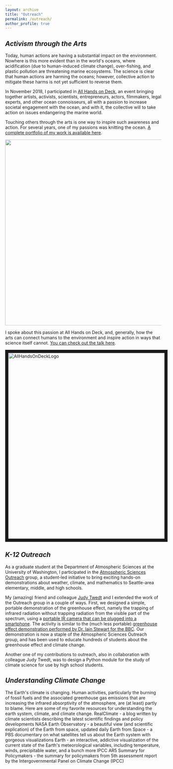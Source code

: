 ```yaml
---
layout: archive
title: "Outreach"
permalink: /outreach/
author_profile: true
---
```


## <i>Activism through the Arts</i>

Today, human actions are having a substantial impact on the environment.  Nowhere is this more evident than in the world's oceans, where acidification (due to human-induced climate change), over-fishing, and plastic pollution are threatening marine ecosystems.  The science is clear that human actions are harming the oceans; however, collective action to mitigate these harms is not yet sufficient to reverse them.  

In November 2018, I participated in [All Hands on Deck](https://www.media.mit.edu/events/allhandsondeck/), an event bringing together artists, activists, scientists, entrepreneurs, actors, filmmakers, legal experts, and other ocean connoisseurs, all with a passion to increase societal engagement with the ocean, and with it, the collective will to take action on issues endangering the marine world.  

Touching others through the arts is one way to inspire such awareness and action.  For several years, one of my passions was knitting the ocean.  [A complete portfolio of my work is available here](https://www.flickr.com/photos/hansigurumi/albums/72157600956958660). 

<img src="https://hansialice.github.io/images/OctopusGarden.jpeg" width="600"/>

I spoke about this passion at All Hands on Deck, and, generally, how the arts can connect humans to the environment and inspire action in ways that science itself cannot.  [You can check out the talk here](https://youtu.be/LBPQrrOHvQ0?t=3732).

<a href="https://youtu.be/LBPQrrOHvQ0?t=3732" target="_blank"><img src="http://img.youtube.com/vi/LBPQrrOHvQ0/0.jpg" 
alt="AllHandsOnDeckLogo" width="600" border="10"/></a>

## <i>K-12 Outreach</i>

As a graduate student at the Department of Atmospheric Sciences at the University of Washington, I participated in the [Atmospheric Sciences Outreach](https://atmos.uw.edu/~outreach/) group, a student-led initiative to bring exciting hands-on demonstrations about weather, climate, and mathematics to Seattle-area elementary, middle, and high schools.  

My (amazing) friend and colleague [Judy Twedt](http://www.judytwedt.com) and I extended the work of the Outreach group in a couple of ways.  First, we designed a simple, portable demonstration of the greenhouse effect, namely the trapping of infrared radiation without trapping radiation from the visible part of the spectrum, using a [portable IR camera that can be plugged into a smartphone](https://www.flir.ca/products/flir-one-pro/).  The activity is similar to the (much less portable) [greenhouse effect demonstration performed by Dr. Iain Stewart for the BBC](https://www.youtube.com/watch?v=pJpK8orZqYU).  Our demonstration is now a staple of the Atmospheric Sciences Outreach group, and has been used to educate hundreds of students about the greenhouse effect and climate change.

Another one of my contributions to outreach, also in collaboration with colleague Judy Twedt, was to design a Python module for the study of climate science for use by high school students.   

## <i>Understanding Climate Change</i>

The Earth's climate is changing. Human activities, particularly the burning of fossil fuels and the associated greenhouse gas emissions that are increasing the infrared absorptivity of the atmosphere, are (at least) partly to blame.  Here are some of my favorite resources for understanding the earth system, climate, and climate change.
RealClimate - a blog written by climate scientists describing the latest scientific findings and policy developments
NASA Earth Observatory - a beautiful view (and scientific explication) of the Earth from space, updated daily
Earth from Space - a PBS documentary on what satellites tell us about the Earth system with gorgeous visualizations
Earth - an interactive, addictive visualization of the current state of the Earth's meteorological variables, including temperature, winds, precipitable water, and a bunch more
IPCC AR5 Summary for Policymakers - the summary for policymakers from 5th assessment report by the Intergovernmental Panel on Climate Change (IPCC)
